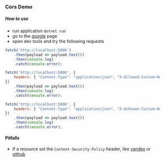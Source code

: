 ### Cors Demo

##### How to use
- run application `dotnet run`
- go to the [google](https://google.com) page
- open dev tools and try the following requests

```js
fetch('http://localhost:5000')
    .then(payload => payload.text())
    .then(console.log)
    .catch(console.error);

fetch('http://localhost:5000', {
    headers: { "Content-Type": "application/json", "X-Allowed-Custom-Header": "" }
})
    .then(payload => payload.text())
    .then(console.log)
    .catch(console.error);

fetch('http://localhost:5000', {
    headers: { "Content-Type": "application/json", "X-Unknown-Custom-Header": "" }
})
    .then(payload => payload.text())
    .then(console.log)
    .catch(console.error);
```

#### Pitfalls
- If a resource set the `Content-Security-Policy` header, like [yandex](https://yandex.ru) or [github](https://github.com)
